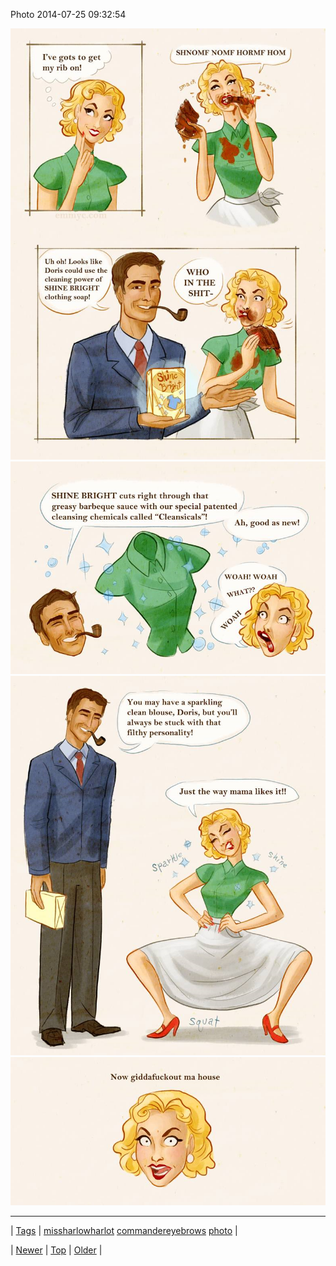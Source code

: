 <!--
title: Photo 2014-07-25 09
date: 2020-06-28T15:27:00.357Z
tags: missharlowharlot, commandereyebrows, photo
-->


Photo 2014-07-25 09:32:54

![](92815681386-0.png)
![](92815681386-1.png)
![](92815681386-2.png)
![](92815681386-3.png)

<!--BOTTOM-POST-NAVIGATION-->
---

| [Tags](tags.md) | [missharlowharlot](tag-missharlowharlot.md) [commandereyebrows](tag-commandereyebrows.md) [photo](tag-photo.md) |

| [Newer](92812142361.md) | [Top](index.md) | [Older](92818932512.md) |
